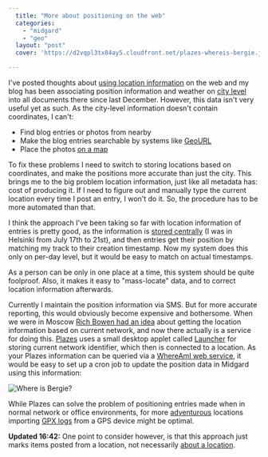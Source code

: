 ```yaml
---
  title: "More about positioning on the web"
  categories: 
    - "midgard"
    - "geo"
  layout: "post"
  cover: 'https://d2vqpl3tx84ay5.cloudfront.net/plazes-whereis-bergie.jpg'

---
```

I've posted thoughts about [using location information][1] on the web and my blog has been associating position information and weather on [city level][2] into all documents there since last December. However, this data isn't very useful yet as such. As the city-level information doesn't contain coordinates, I can't:

- Find blog entries or photos from nearby
- Make the blog entries searchable by systems like [GeoURL][3]
- Place the photos [on a map][4]

To fix these problems I need to switch to storing locations based on coordinates, and make the positions more accurate than just the city. This brings me to the big problem location information, just like all metadata has: cost of producing it. If I need to figure out and manually type the current location every time I post an entry, I won't do it. So, the procedure has to be more automated than that.

I think the approach I've been taking so far with location information of entries is pretty good, as the information is [stored centrally][5] (I was in Helsinki from July 17th to 21st), and then entries get their position by matching my track to their creation timestamp. Now my system does this only on per-day level, but it would be easy to match on actual timestamps.

As a person can be only in one place at a time, this system should be quite foolproof. Also, it makes it easy to "mass-locate" data, and to correct location information afterwards.

Currently I maintain the position information via SMS. But for more accurate reporting, this would obviously become expensive and bothersome. When we were in Moscow [Rich Bowen had an idea][6] about getting the location information based on current network, and now there actually is a service for doing this. [Plazes][7] uses a small desktop applet called [Launcher][8] for storing current network identifier, which then is connected to a location. As your Plazes information can be queried via a [WhereAmI web service][9], it would be easy to set up a cron job to update the position data in Midgard using this information:

![Where is Bergie?](https://d2vqpl3tx84ay5.cloudfront.net/plazes-whereis-bergie.jpg)

While Plazes can solve the problem of positioning entries made when in normal network or office environments, for more [adventurous][10] locations importing [GPX logs][11] from a GPS device might be optimal.

__Updated 16:42:__ One point to consider however, is that this approach just marks items posted from a location, not necessarily [about a location][12].

[1]: http://bergie.iki.fi/midcom-permalink-daa03fa102895dd8766637e8c584b453
[2]: http://bergie.iki.fi/midcom-permalink-d46e18692c12ea8655f59f1182e87843
[3]: http://geourl.org/
[4]: http://brainoff.com/worldkit/index.php
[5]: http://bergie.iki.fi/archive/locations/
[6]: http://wooga.drbacchus.com/wordpress/?p=950
[7]: http://beta.plazes.com/
[8]: http://beta.plazes.com/info/files/
[9]: http://www.codeplaze.com/documentation/whereami/
[10]: http://www.horizonsunlimited.com/
[11]: http://www.topografix.com/gpx.asp
[12]: http://www.microformats.org/wiki/location-formats#What_People_are_Publishing
